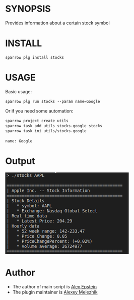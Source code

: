 # SYNOPSIS

Provides information about a certain stock symbol

# INSTALL

    sparrow plg install stocks

# USAGE

Basic usage:

    sparrow plg run stocks --param name=Google


Or if you need some automation:


    sparrow project create utils
    sparrow task add utils stocks-google stocks
    sparrow task ini utils/stocks-google

    name: Google


# Output 

![stocks output](https://raw.githubusercontent.com/alexanderepstein/Bash-Snippets/master/stocks/stocks.png)


# Author

* The author of main script is [Alex Epstein](https://github.com/alexanderepstein)
* The plugin maintainer is [Alexey Melezhik](https://github.com/melezhik/)




